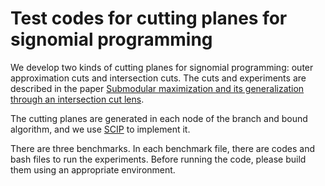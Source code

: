 # Test codes for cutting planes for signomial programming

We develop two kinds of cutting planes for signomial  programming: outer approximation cuts and intersection cuts.
The cuts and experiments are described in the paper [Submodular maximization and its generalization through an intersection cut lens](https://arxiv.org/abs/2302.14020). 

The cutting planes are generated in each node of the branch and bound algorithm, and we use [SCIP](https://www.scipopt.org/) to implement it.

There are three benchmarks. In each benchmark file, there are codes and bash files to run the experiments. Before running the code, please build them using an appropriate environment.
